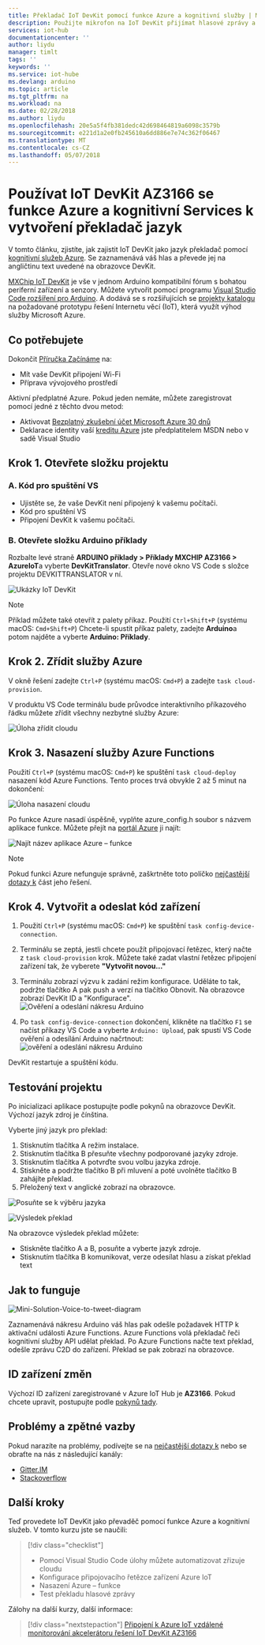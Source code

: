 ```yaml
---
title: Překladač IoT DevKit pomocí funkce Azure a kognitivní služby | Microsoft Docs
description: Použijte mikrofon na IoT DevKit přijímat hlasové zprávy a kognitivní služby Azure pro zpracování do přeložený text v angličtině.
services: iot-hub
documentationcenter: ''
author: liydu
manager: timlt
tags: ''
keywords: ''
ms.service: iot-hube
ms.devlang: arduino
ms.topic: article
ms.tgt_pltfrm: na
ms.workload: na
ms.date: 02/28/2018
ms.author: liydu
ms.openlocfilehash: 20e5a5f4fb381dedc42d698464819a6098c3579b
ms.sourcegitcommit: e221d1a2e0fb245610a6dd886e7e74c362f06467
ms.translationtype: MT
ms.contentlocale: cs-CZ
ms.lasthandoff: 05/07/2018
---
```

# <a name="use-iot-devkit-az3166-with-azure-function-and-cognitive-services-to-make-a-language-translator"></a>Používat IoT DevKit AZ3166 se funkce Azure a kognitivní Services k vytvoření překladač jazyk

V tomto článku, zjistíte, jak zajistit IoT DevKit jako jazyk překladač pomocí [kognitivní služeb Azure](https://azure.microsoft.com/services/cognitive-services/). Se zaznamenává váš hlas a převede jej na angličtinu text uvedené na obrazovce DevKit.

[MXChip IoT DevKit](https://aka.ms/iot-devkit) je vše v jednom Arduino kompatibilní fórum s bohatou periferní zařízení a senzory. Můžete vytvořit pomocí programu [Visual Studio Code rozšíření pro Arduino](https://aka.ms/arduino). A dodává se s rozšiřujících se [projekty katalogu](https://microsoft.github.io/azure-iot-developer-kit/docs/projects/) na požadované prototypu řešení Internetu věcí (IoT), která využít výhod služby Microsoft Azure.

## <a name="what-you-need"></a>Co potřebujete

Dokončit [Příručka Začínáme](https://docs.microsoft.com/azure/iot-hub/iot-hub-arduino-iot-devkit-az3166-get-started) na:

* Mít vaše DevKit připojení Wi-Fi
* Příprava vývojového prostředí

Aktivní předplatné Azure. Pokud jeden nemáte, můžete zaregistrovat pomocí jedné z těchto dvou metod:

* Aktivovat [Bezplatný zkušební účet Microsoft Azure 30 dnů](https://azure.microsoft.com/free/)
* Deklarace identity vaší [kreditu Azure](https://azure.microsoft.com/pricing/member-offers/msdn-benefits-details/) jste předplatitelem MSDN nebo v sadě Visual Studio

## <a name="step-1-open-the-project-folder"></a>Krok 1. Otevřete složku projektu

### <a name="a-start-vs-code"></a>A. Kód pro spuštění VS

- Ujistěte se, že vaše DevKit není připojený k vašemu počítači.
- Kód pro spuštění VS
- Připojení DevKit k vašemu počítači.

### <a name="b-open-the-arduino-examples-folder"></a>B. Otevřete složku Arduino příklady

Rozbalte levé straně **ARDUINO příklady > Příklady MXCHIP AZ3166 > AzureIoT**a vyberte **DevKitTranslator**. Otevře nové okno VS Code s složce projektu DEVKITTRANSLATOR v ní.

![Ukázky IoT DevKit](media/iot-hub-arduino-iot-devkit-az3166-translator/vscode_examples.png)

> [!NOTE]
> Příklad můžete také otevřít z palety příkaz. Použití `Ctrl+Shift+P` (systému macOS: `Cmd+Shift+P`) Chcete-li spustit příkaz palety, zadejte **Arduino**a potom najděte a vyberte **Arduino: Příklady**.

## <a name="step-2-provision-azure-services"></a>Krok 2. Zřídit služby Azure

V okně řešení zadejte `Ctrl+P` (systému macOS: `Cmd+P`) a zadejte `task cloud-provision`.

V produktu VS Code terminálu bude průvodce interaktivního příkazového řádku můžete zřídit všechny nezbytné služby Azure:

![Úloha zřídit cloudu](media/iot-hub-arduino-iot-devkit-az3166-translator/cloud-provision.png)

## <a name="step-3-deploy-azure-functions"></a>Krok 3. Nasazení služby Azure Functions

Použití `Ctrl+P` (systému macOS: `Cmd+P`) ke spuštění `task cloud-deploy` nasazení kód Azure Functions. Tento proces trvá obvykle 2 až 5 minut na dokončení:

![Úloha nasazení cloudu](media/iot-hub-arduino-iot-devkit-az3166-translator/cloud-deploy.png)

Po funkce Azure nasadí úspěšně, vyplňte azure_config.h soubor s názvem aplikace funkce. Můžete přejít na [portál Azure](https://portal.azure.com/) ji najít:

![Najít název aplikace Azure – funkce](media/iot-hub-arduino-iot-devkit-az3166-translator/azure-function.png)

> [!NOTE]
> Pokud funkci Azure nefunguje správně, zaškrtněte toto políčko [nejčastější dotazy k](https://microsoft.github.io/azure-iot-developer-kit/docs/faq#compilation-error-for-azure-function) část jeho řešení.

## <a name="step-4-build-and-upload-the-device-code"></a>Krok 4. Vytvořit a odeslat kód zařízení

1. Použití `Ctrl+P` (systému macOS: `Cmd+P`) ke spuštění `task config-device-connection`.

2. Terminálu se zeptá, jestli chcete použít připojovací řetězec, který načte z `task cloud-provision` krok. Můžete také zadat vlastní řetězec připojení zařízení tak, že vyberete **"Vytvořit novou..."**

3. Terminálu zobrazí výzvu k zadání režim konfigurace. Uděláte to tak, podržte tlačítko A pak push a verzí na tlačítko Obnovit. Na obrazovce zobrazí DevKit ID a "Konfigurace".
  ![Ověření a odeslání nákresu Arduino](media/iot-hub-arduino-iot-devkit-az3166-translator/config-device-connection.png)

4. Po `task config-device-connection` dokončení, klikněte na tlačítko `F1` se načíst příkazy VS Code a vyberte `Arduino: Upload`, pak spustí VS Code ověření a odesílání Arduino načrtnout: ![ověření a odeslání nákresu Arduino](media/iot-hub-arduino-iot-devkit-az3166-translator/arduino-upload.png)

DevKit restartuje a spuštění kódu.

## <a name="test-the-project"></a>Testování projektu

Po inicializaci aplikace postupujte podle pokynů na obrazovce DevKit. Výchozí jazyk zdroj je čínština.

Vyberte jiný jazyk pro překlad:

1. Stisknutím tlačítka A režim instalace.
2. Stisknutím tlačítka B přesuňte všechny podporované jazyky zdroje.
3. Stisknutím tlačítka A potvrďte svou volbu jazyka zdroje.
4. Stiskněte a podržte tlačítko B při mluvení a poté uvolněte tlačítko B zahájíte překlad.
5. Přeložený text v anglické zobrazí na obrazovce.

![Posuňte se k výběru jazyka](media/iot-hub-arduino-iot-devkit-az3166-translator/select-language.jpg)

![Výsledek překlad](media/iot-hub-arduino-iot-devkit-az3166-translator/translation-result.jpg)

Na obrazovce výsledek překlad můžete:

- Stiskněte tlačítko A a B, posuňte a vyberte jazyk zdroje.
- Stisknutím tlačítka B komunikovat, verze odesílat hlasu a získat překlad text

## <a name="how-it-works"></a>Jak to funguje

![Mini-Solution-Voice-to-tweet-diagram](media/iot-hub-arduino-iot-devkit-az3166-translator/diagram.png)

Zaznamenává nákresu Arduino váš hlas pak odešle požadavek HTTP k aktivační události Azure Functions. Azure Functions volá překladač řeči kognitivní služby API udělat překlad. Po Azure Functions načte text překlad, odešle zprávu C2D do zařízení. Překlad se pak zobrazí na obrazovce.

## <a name="change-device-id"></a>ID zařízení změn

Výchozí ID zařízení zaregistrované v Azure IoT Hub je **AZ3166**. Pokud chcete upravit, postupujte podle [pokynů tady](https://microsoft.github.io/azure-iot-developer-kit/docs/customize-device-id/).

## <a name="problems-and-feedback"></a>Problémy a zpětné vazby

Pokud narazíte na problémy, podívejte se na [nejčastější dotazy k](https://microsoft.github.io/azure-iot-developer-kit/docs/faq/) nebo se obraťte na nás z následující kanály:

* [Gitter.IM](http://gitter.im/Microsoft/azure-iot-developer-kit)
* [Stackoverflow](https://stackoverflow.com/questions/tagged/iot-devkit)

## <a name="next-steps"></a>Další kroky

Teď provedete IoT DevKit jako převaděč pomocí funkce Azure a kognitivní služeb. V tomto kurzu jste se naučili:

> [!div class="checklist"]
> * Pomocí Visual Studio Code úlohy můžete automatizovat zřizuje cloudu
> * Konfigurace připojovacího řetězce zařízení Azure IoT
> * Nasazení Azure – funkce
> * Test překladu hlasové zprávy

Zálohy na další kurzy, další informace:

> [!div class="nextstepaction"]
> [Připojení k Azure IoT vzdálené monitorování akcelerátoru řešení IoT DevKit AZ3166](https://docs.microsoft.com/azure/iot-hub/iot-hub-arduino-iot-devkit-az3166-devkit-remote-monitoring)
